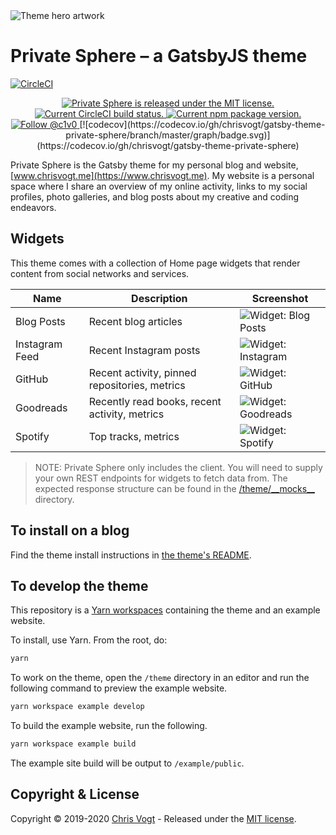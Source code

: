 <img src="https://raw.githubusercontent.com/chrisvogt/gatsby-theme-private-sphere/master/theme/assets/hero.png" alt="Theme hero artwork" />

# Private Sphere – a GatsbyJS theme

[![CircleCI](https://circleci.com/gh/circleci/circleci-docs.svg?style=svg)](https://circleci.com/gh/circleci/circleci-docs)

<p align="center">
  <a href="https://github.com/chrisvogt/gatsby-theme-private-sphere/blob/master/LICENSE">
    <img src="https://img.shields.io/badge/license-MIT-blue.svg" alt="Private Sphere is released under the MIT license." />
  </a>
  <a href="https://circleci.com/gh/chrisvogt/gatsby-theme-private-sphere">
    <img src="https://circleci.com/gh/chrisvogt/gatsby-theme-private-sphere.svg?style=shield" alt="Current CircleCI build status." />
  </a>
  <a href="https://www.npmjs.org/package/gatsby-theme-private-sphere">
    <img src="https://img.shields.io/npm/v/gatsby-theme-private-sphere.svg" alt="Current npm package version." />
  </a>
  <a href="https://twitter.com/intent/follow?screen_name=c1v0">
    <img src="https://img.shields.io/twitter/follow/c1v0.svg?label=Follow%20@c1v0" alt="Follow @c1v0" />
  </a>
  [![codecov](https://codecov.io/gh/chrisvogt/gatsby-theme-private-sphere/branch/master/graph/badge.svg)](https://codecov.io/gh/chrisvogt/gatsby-theme-private-sphere)
</p>

Private Sphere is the Gatsby theme for my personal blog and website, [www.chrisvogt.me](https://www.chrisvogt.me). My website is a personal space where I share an overview of my online activity, links to my social profiles, photo galleries, and blog posts about my creative and coding endeavors.

## Widgets

This theme comes with a collection of Home page widgets that render content from social networks and services.

| Name           | Description                                   | Screenshot                                                                                                                             |
| -------------- | --------------------------------------------- | -------------------------------------------------------------------------------------------------------------------------------------- |
| Blog Posts     | Recent blog articles                          | ![Widget: Blog Posts](https://raw.githubusercontent.com/chrisvogt/gatsby-theme-private-sphere/master/theme/assets/widget-blog.png)     |
| Instagram Feed | Recent Instagram posts                        | ![Widget: Instagram](https://raw.githubusercontent.com/chrisvogt/gatsby-theme-private-sphere/master/theme/assets/widget-instagram.jpg) |
| GitHub         | Recent activity, pinned repositories, metrics | ![Widget: GitHub](https://raw.githubusercontent.com/chrisvogt/gatsby-theme-private-sphere/master/theme/assets/widget-github.png)       |
| Goodreads      | Recently read books, recent activity, metrics | ![Widget: Goodreads](https://raw.githubusercontent.com/chrisvogt/gatsby-theme-private-sphere/master/theme/assets/widget-goodreads.png) |
| Spotify        | Top tracks, metrics                           | ![Widget: Spotify](https://raw.githubusercontent.com/chrisvogt/gatsby-theme-private-sphere/master/theme/assets/widget-spotify.png)     |

> NOTE: Private Sphere only includes the client. You will need to supply your own REST endpoints for widgets to fetch data from. The expected response structure can be found in the [/theme/\_\_mocks\_\_](https://github.com/chrisvogt/gatsby-theme-private-sphere/tree/master/theme/__mocks__) directory.

## To install on a blog

Find the theme install instructions in [the theme's README](https://github.com/chrisvogt/gatsby-theme-private-sphere/tree/master/theme/README.md).

## To develop the theme

This repository is a [Yarn workspaces](https://yarnpkg.com/lang/en/docs/workspaces/) containing the theme and an example website.

To install, use Yarn. From the root, do:

```sh
yarn
```

To work on the theme, open the `/theme` directory in an editor and run the following command to preview the example website.

```sh
yarn workspace example develop
```

To build the example website, run the following.

```sh
yarn workspace example build
```

The example site build will be output to `/example/public`.

## Copyright & License

Copyright © 2019-2020 [Chris Vogt](https://www.chrisvogt.me) - Released under the [MIT license](LICENSE).
